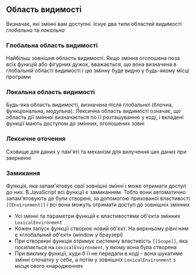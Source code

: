 ## Область видимості

Визначає, які змінні вам доступні. Існує два типи областей видимості _глобальна_ та _локальна_

### Глобальна область видимості

Найбільш зовнішня область видимості. Якщо змінна оголошена поза всіх функцій або фігурних дужок, вважається, що вона визначена в глобальній області видимості і цю змінну буде видно у будь-якому місці програми

### Локальна область видимості

Будь-яка область видимості, визначена після глобальної (блочна, функціональна, модульна). Лексична область видимості означає, що область дії змінної визначається по її розташуванню у коді, і вкладені функції мають доступом до змінних, оголошених зовні

### Лексичне оточення

Сховище для даних у пам'яті та механізм для вилучення цих даних при зверненні

### Замикання

Функція, яка запам'ятовує свої зовнішні змінні і може отримати доступ до них. В JavaScript всі функції є замиканням. Тобто вони автоматично запам'ятовують де були створені, за допомогою прихованої властивості `[[Environment]]` і всі вони можуть отримати доступ до зовнішніх змінних

-   Усі змінні та параметри функцій є властивостями об'єкта змінних `LexicalEnvironment`
-   Кожен запуск функції створює новий об'єкт. На верхньому рівні ним є «глобальний об'єкт» (window у браузері)
-   При створенні функція отримує системну властивість `[[Scope]]`, яка посилається на `LexicalEnvironment`, у якому вона була створена
-   При виклику функції, куди б її не передали в коді - вона шукатиме змінні спочатку у себе, а потім у зовнішніх `LexicalEnvironment` з місця свого «народження»
 